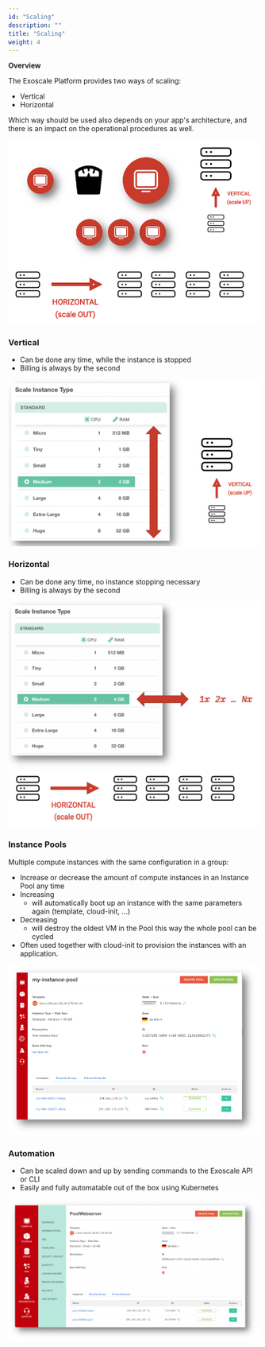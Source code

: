 ```yaml
---
id: "Scaling"
description: ""
title: "Scaling"
weight: 4
---
```


**Overview**

The Exoscale Platform provides two ways of scaling:

- Vertical
- Horizontal 

Which way should be used also depends on your app's architecture, and there is an impact on the operational procedures as well.

![scaling-v-h](scaling-v-h.png)

### **Vertical**

- Can be done any time, while the instance is stopped
- Billing is always by the second

![scaling-v](scaling-v.png)

### **Horizontal**

- Can be done any time, no instance stopping necessary
- Billing is always by the second

![scaling-h](scaling-h.png)

### **Instance Pools**

Multiple compute instances with the same configuration in a group:

- Increase or decrease the amount of compute instances in an Instance Pool any time
- Increasing
  - will automatically boot up an instance with the same parameters again (template, cloud-init, …)
- Decreasing
   - will destroy the oldest VM in the Pool this way the whole pool can be cycled
- Often used together with cloud-init to provision the instances with an application.

![my-instance-pool](my-instance-pool.png)

### **Automation**
- Can be scaled down and up by sending commands to the Exoscale API or CLI
- Easily and fully automatable out of the box using Kubernetes

![pool-webserver](pool-webserver.png)
